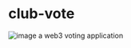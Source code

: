 # club-vote 
![image](https://github.com/user-attachments/assets/09beb319-bfa8-4723-8f32-6b4602016ac1) 
a web3 voting application
